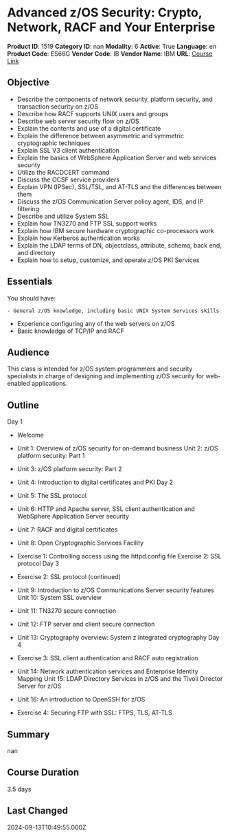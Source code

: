 # Advanced z/OS Security: Crypto, Network, RACF and Your Enterprise

**Product ID**: 1519
**Category ID**: nan
**Modality**: 6
**Active**: True
**Language**: en
**Product Code**: ES66G
**Vendor Code**: IB
**Vendor Name**: IBM
**URL**: [Course Link](https://www.fastlaneus.com/course/ibm-es66g)

## Objective
- Describe the components of network security, platform security, and transaction security on z/OS
- Describe how RACF supports UNIX users and groups
- Describe web server security flow on z/OS
- Explain the contents and use of a digital certificate
- Explain the difference between asymmetric and symmetric cryptographic techniques
- Explain SSL V3 client authentication
- Explain the basics of WebSphere Application Server and web services security
- Utilize the RACDCERT command
- Discuss the OCSF service providers
- Explain VPN (IPSec), SSL/TSL, and AT-TLS and the differences between them
- Discuss the z/OS Communication Server policy agent, IDS, and IP filtering
- Describe and utilize System SSL
- Explain how TN3270 and FTP SSL support works
- Explain how IBM secure hardware cryptographic co-processors work
- Explain how Kerberos authentication works
- Explain the LDAP terms of DN, objectclass, attribute, schema, back end, and directory
- Explain how to setup, customize, and operate z/OS PKI Services

## Essentials
You should have:



	- General z/OS knowledge, including basic UNIX System Services skills
- Experience configuring any of the web servers on z/OS
- Basic knowledge of TCP/IP and RACF

## Audience
This class is intended for z/OS system programmers and security specialists in charge of designing and implementing z/OS security for web-enabled applications.

## Outline
Day 1


- Welcome
- Unit 1: Overview of z/OS security for on-demand business Unit 2: z/OS platform security: Part 1
- Unit 3: z/OS platform security: Part 2
- Unit 4: Introduction to digital certificates and PKI
Day 2


- Unit 5: The SSL protocol
- Unit 6: HTTP and Apache server, SSL client authentication and WebSphere Application Server security
- Unit 7: RACF and digital certificates
- Unit 8: Open Cryptographic Services Facility
- Exercise 1: Controlling access using the httpd.config file Exercise 2: SSL protocol
Day 3


- Exercise 2: SSL protocol (continued)
- Unit 9: Introduction to z/OS Communications Server security features Unit 10: System SSL overview
- Unit 11: TN3270 secure connection
- Unit 12: FTP server and client secure connection
- Unit 13: Cryptography overview: System z integrated cryptography
Day 4


- Exercise 3: SSL client authentication and RACF auto registration
- Unit 14: Network authentication services and Enterprise Identity Mapping Unit 15: LDAP Directory Services in z/OS and the Tivoli Director Server for z/OS
- Unit 16: An introduction to OpenSSH for z/OS
- Exercise 4: Securing FTP with SSL: FTPS, TLS, AT-TLS

## Summary
nan

## Course Duration
3.5 days

## Last Changed
2024-09-13T10:49:55.000Z
